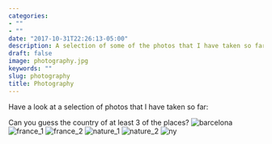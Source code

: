 ```yaml
---
categories:
- ""
- ""
date: "2017-10-31T22:26:13-05:00"
description: A selection of some of the photos that I have taken so far.
draft: false
image: photography.jpg
keywords: ""
slug: photography
title: Photography
---
```

Have a look at a selection of photos that I have taken so far:

Can you guess the country of at least 3 of the places?
![barcelona](/img/blogs/barcelona.jpg)
![france_1](/img/blogs/france_1.jpg)
![france_2](/img/blogs/france_2.jpg)
![nature_1](/img/blogs/nature_1.jpg)
![nature_2](/img/blogs/nature_2.jpg)
![ny](/img/blogs/ny.jpg)